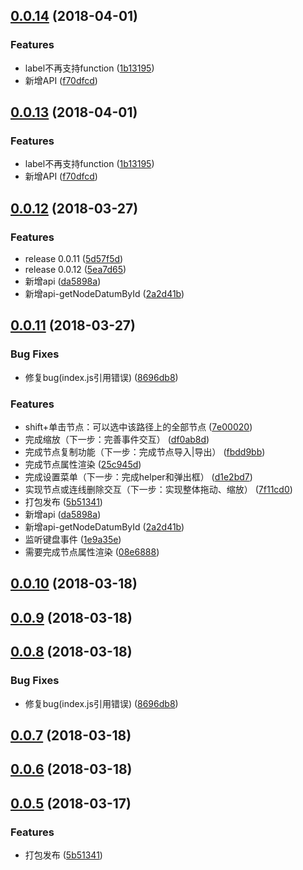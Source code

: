 <a name="0.0.14"></a>
## [0.0.14](https://github.com/hong-boy/node-chart-flow/compare/v0.0.12...v0.0.14) (2018-04-01)


### Features

* label不再支持function ([1b13195](https://github.com/hong-boy/node-chart-flow/commit/1b13195))
* 新增API ([f70dfcd](https://github.com/hong-boy/node-chart-flow/commit/f70dfcd))



<a name="0.0.13"></a>
## [0.0.13](https://github.com/hong-boy/node-chart-flow/compare/v0.0.12...v0.0.13) (2018-04-01)


### Features

* label不再支持function ([1b13195](https://github.com/hong-boy/node-chart-flow/commit/1b13195))
* 新增API ([f70dfcd](https://github.com/hong-boy/node-chart-flow/commit/f70dfcd))



<a name="0.0.12"></a>
## [0.0.12](https://github.com/hong-boy/node-chart-flow/compare/v0.0.10...v0.0.12) (2018-03-27)


### Features

* release 0.0.11 ([5d57f5d](https://github.com/hong-boy/node-chart-flow/commit/5d57f5d))
* release 0.0.12 ([5ea7d65](https://github.com/hong-boy/node-chart-flow/commit/5ea7d65))
* 新增api ([da5898a](https://github.com/hong-boy/node-chart-flow/commit/da5898a))
* 新增api-getNodeDatumById ([2a2d41b](https://github.com/hong-boy/node-chart-flow/commit/2a2d41b))



<a name="0.0.11"></a>
## [0.0.11](https://github.com/hong-boy/node-chart-flow/compare/v0.0.3...v0.0.11) (2018-03-27)


### Bug Fixes

* 修复bug(index.js引用错误) ([8696db8](https://github.com/hong-boy/node-chart-flow/commit/8696db8))


### Features

* shift+单击节点：可以选中该路径上的全部节点 ([7e00020](https://github.com/hong-boy/node-chart-flow/commit/7e00020))
* 完成缩放（下一步：完善事件交互） ([df0ab8d](https://github.com/hong-boy/node-chart-flow/commit/df0ab8d))
* 完成节点复制功能（下一步：完成节点导入|导出） ([fbdd9bb](https://github.com/hong-boy/node-chart-flow/commit/fbdd9bb))
* 完成节点属性渲染 ([25c945d](https://github.com/hong-boy/node-chart-flow/commit/25c945d))
* 完成设置菜单（下一步：完成helper和弹出框） ([d1e2bd7](https://github.com/hong-boy/node-chart-flow/commit/d1e2bd7))
* 实现节点或连线删除交互（下一步：实现整体拖动、缩放） ([7f11cd0](https://github.com/hong-boy/node-chart-flow/commit/7f11cd0))
* 打包发布 ([5b51341](https://github.com/hong-boy/node-chart-flow/commit/5b51341))
* 新增api ([da5898a](https://github.com/hong-boy/node-chart-flow/commit/da5898a))
* 新增api-getNodeDatumById ([2a2d41b](https://github.com/hong-boy/node-chart-flow/commit/2a2d41b))
* 监听键盘事件 ([1e9a35e](https://github.com/hong-boy/node-chart-flow/commit/1e9a35e))
* 需要完成节点属性渲染 ([08e6888](https://github.com/hong-boy/node-chart-flow/commit/08e6888))



<a name="0.0.10"></a>
## [0.0.10](https://github.com/hong-boy/node-chart-flow/compare/v0.0.9...v0.0.10) (2018-03-18)



<a name="0.0.9"></a>
## [0.0.9](https://github.com/hong-boy/node-chart-flow/compare/v0.0.8...v0.0.9) (2018-03-18)



<a name="0.0.8"></a>
## [0.0.8](https://github.com/hong-boy/node-chart-flow/compare/v0.0.7...v0.0.8) (2018-03-18)


### Bug Fixes

* 修复bug(index.js引用错误) ([8696db8](https://github.com/hong-boy/node-chart-flow/commit/8696db8))



<a name="0.0.7"></a>
## [0.0.7](https://github.com/hong-boy/node-chart-flow/compare/v0.0.6...v0.0.7) (2018-03-18)



<a name="0.0.6"></a>
## [0.0.6](https://github.com/hong-boy/node-chart-flow/compare/v0.0.5...v0.0.6) (2018-03-18)



<a name="0.0.5"></a>
## [0.0.5](https://github.com/hong-boy/node-chart-flow/compare/v0.0.4...v0.0.5) (2018-03-17)


### Features

* 打包发布 ([5b51341](https://github.com/hong-boy/node-chart-flow/commit/5b51341))



